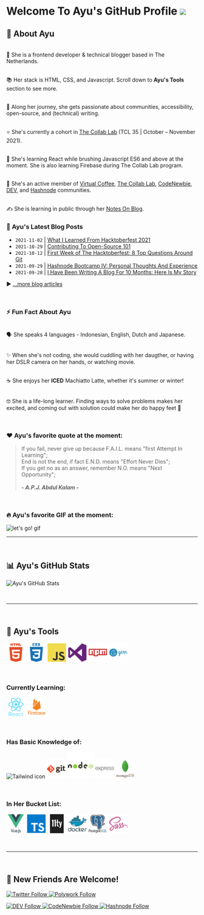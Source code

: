 # Welcome To Ayu's GitHub Profile <img src="https://raw.githubusercontent.com/MartinHeinz/MartinHeinz/master/wave.gif" width="40px">

## :woman: About Ayu
<br>:raising_hand: She is a frontend developer & technical blogger based in The Netherlands.

<br>📚 Her stack is HTML, CSS, and Javascript. Scroll down to **Ayu's Tools** section to see more. 

<br>:car: Along her journey, she gets passionate about communities, accessibility, open-source, and (technical) writing.

<br>:star: She's currently a cohort in  [The Collab Lab](https://the-collab-lab.codes/who-we-are/) (TCL 35 | October – November 2021).

<br>🌱 She's learning React while brushing Javascript ES6 and above at the moment. She is also learning Firebase during The Collab Lab program.

<br>:pushpin: She's an active member of [Virtual Coffee](https://virtualcoffee.io/members/), [The Collab Lab](https://the-collab-lab.codes/who-we-are/), [CodeNewbie](https://community.codenewbie.org/adiatiayu), [DEV](https://dev.to/adiatiayu), and [Hashnode](https://hashnode.com/@ayuadiati) communities.

<br> ✍ She is learning in public through her [Notes On Blog](https://adiati.com/).

### 📰 Ayu's Latest Blog Posts

<!-- BLOG-POST-LIST:START -->
- `2021-11-02` | [What I Learned From Hacktoberfest 2021](https://adiati.com/what-i-learned-from-hacktoberfest-2021)  
- `2021-10-29` | [Contributing To Open-Source 101](https://adiati.com/contributing-to-open-source-101)  
- `2021-10-12` | [First Week of The Hacktoberfest: 8 Top Questions Around Git](https://adiati.com/first-week-of-the-hacktoberfest-8-top-questions-around-git)  
- `2021-09-29` | [Hashnode Bootcamp IV: Personal Thoughts And Experience](https://adiati.com/hashnode-bootcamp-iv-personal-thoughts-and-experience)  
- `2021-09-28` | [I Have Been Writing A Blog For 10 Months: Here Is My Story](https://adiati.com/i-have-been-writing-a-blog-for-10-months-here-is-my-story)  

<!-- BLOG-POST-LIST:END -->

▶ [...more blog articles](https://adiati.com)


<br>

### ⚡ Fun Fact About Ayu
<br>🗣 She speaks 4 languages - Indonesian, English, Dutch and Japanese.

<br>:sparkles: When she's not coding, she would cuddling with her daugther, or having her DSLR camera on her hands, or watching movie.

<br>☕ She enjoys her **ICED** Machiatto Latte, whether it's summer or winter!

<br>🤓 She is a life-long learner. Finding ways to solve problems makes her excited, and coming out with solution could make her do happy feet :penguin:

<br>

### ❤ Ayu's favorite quote at the moment:
> If you fail, never give up because F.A.I.L. means "first Attempt In Learning";
<br> End is not the end, if fact E.N.D. means "Effort Never Dies"; 
<br> If you get no as an answer, remember N.O. means "Next Opportunity";
<br><br> **- *A.P.J. Abdul Kalam* -**

<br>

### :fire: Ayu's favorite GIF at the moment:
![let's go! gif](https://media.giphy.com/media/4GXUa4U05Q0JAM972c/giphy.gif)

---

<br>

## :bar_chart: Ayu's GitHub Stats

![Ayu's GitHub Stats](https://github-readme-stats.vercel.app/api/?username=adiati98&count_private=true&theme=tokyonight&showicons=true)

<br>

---

<br>

## :hammer: Ayu's Tools

<img src="https://github.com/devicons/devicon/blob/master/icons/html5/html5-plain-wordmark.svg" alt="HTML icon" width="50" height="50"> <img src="https://github.com/devicons/devicon/blob/master/icons/css3/css3-plain-wordmark.svg" alt="CSS icon" width="50" height="50"> <img src="https://github.com/devicons/devicon/blob/master/icons/javascript/javascript-original.svg" alt="JS icon" width="50" height="50"> <img src="https://github.com/devicons/devicon/blob/master/icons/visualstudio/visualstudio-plain.svg" alt="Visual Studio icon" width="50" height="50"> <img src="https://github.com/devicons/devicon/blob/master/icons/npm/npm-original-wordmark.svg" alt="NPM icon" width="50" height="50"> <img src="https://github.com/devicons/devicon/blob/master/icons/yarn/yarn-original-wordmark.svg" alt="Yarn icon" width="50" height="50">

<br>

### Currently Learning:
<img src="https://github.com/devicons/devicon/blob/master/icons/react/react-original-wordmark.svg" alt="React icon" width="50" height="50"> <img src="https://github.com/devicons/devicon/blob/master/icons/firebase/firebase-plain-wordmark.svg" alt="Firebase icon" width="50" height="50"> 

<br>

### Has Basic Knowledge of:
<img src="https://www.vectorlogo.zone/logos/tailwindcss/tailwindcss-icon.svg" alt="Tailwind icon" width="50" height="50"> <img src="https://github.com/devicons/devicon/blob/master/icons/git/git-original-wordmark.svg" alt="Git icon" width="50" height="50"> <img src="https://github.com/devicons/devicon/blob/master/icons/nodejs/nodejs-original-wordmark.svg" alt="NodeJS icon" width="70" height="70"> <img src="https://github.com/devicons/devicon/blob/master/icons/express/express-original-wordmark.svg" alt="Express icon" width="50" height="50"> <img src="https://github.com/devicons/devicon/blob/master/icons/mongodb/mongodb-original-wordmark.svg" alt="MongoDB icon" width="50" height="50"> 

<br>

### In Her Bucket List:
<img src="https://github.com/devicons/devicon/blob/master/icons/vuejs/vuejs-original-wordmark.svg" alt="Vue icon" width="50" height="50"> <img src="https://github.com/devicons/devicon/blob/master/icons/typescript/typescript-original.svg" alt="Typescript icon" width="50" height="50"> <img src="https://github.com/devicons/devicon/blob/master/icons/eleventy/eleventy-original.svg" alt="Eleventy icon" width="50" height="50"> <img src="https://github.com/devicons/devicon/blob/master/icons/docker/docker-original-wordmark.svg" alt="Docker icon" width="50" height="50"> <img src="https://github.com/devicons/devicon/blob/master/icons/postgresql/postgresql-original-wordmark.svg" alt="PostgresQL icon" width="50" height="50"> <img src="https://github.com/devicons/devicon/blob/master/icons/sass/sass-original.svg" alt="Sass icon" width="50" height="50"> 

<br>

---

<br>

## 🤩 New Friends Are Welcome!

<a href="https://twitter.com/AdiatiAyu">![Twitter Follow](https://img.shields.io/badge/Let's%20connect%20on-TWITTER-4495d4?style=for-the-badge&logo=twitter) 
<a href="https://www.polywork.com/adiatiayu">![Polywork Follow](https://img.shields.io/badge/Let's%20connect%20on-POLYWORK-582be8?style=for-the-badge&logo=polywork)
  
<a href="https://dev.to/adiatiayu">![DEV Follow](https://img.shields.io/badge/Let's%20connect%20on-DEV-000?style=for-the-badge&logo=devdotto)
<a href="https://community.codenewbie.org/adiatiayu">![CodeNewbie Follow](https://img.shields.io/badge/Let's%20connect%20on-CODENEWBIE-6bd80b?style=for-the-badge&logo=codenewbie)
<a href="https://hashnode.com/@ayuadiati">![Hashnode Follow](https://img.shields.io/badge/Let's%20connect%20on-HASHNODE-2962ff?style=for-the-badge&logo=hashnode)


